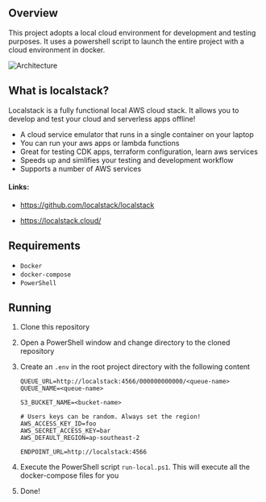 ## Overview

This project adopts a local cloud environment for development and testing purposes. It uses a powershell script to launch the entire project with a cloud environment in docker. 

![Architecture](https://github.com/jsantias/localstack-demo/blob/images/architecture.png)

## What is localstack?

Localstack is a fully functional local AWS cloud stack. It allows you to develop and test your cloud and serverless apps offline! 

- A cloud service emulator that runs in a single container on your laptop
- You can run your aws apps or lambda functions
- Great for testing CDK apps, terraform configuration, learn aws services
- Speeds up and simlifies your testing and development workflow
- Supports a number of AWS services

#### Links:

- https://github.com/localstack/localstack

- https://localstack.cloud/

## Requirements

- `Docker`
- `docker-compose`
- `PowerShell`

## Running

1. Clone this repository
2. Open a PowerShell window and change directory to the cloned repository
3. Create an `.env` in the root project directory with the following content

   ```
   QUEUE_URL=http://localstack:4566/000000000000/<queue-name>
   QUEUE_NAME=<queue-name>
   
   S3_BUCKET_NAME=<bucket-name>
   
   # Users keys can be random. Always set the region!
   AWS_ACCESS_KEY_ID=foo 
   AWS_SECRET_ACCESS_KEY=bar
   AWS_DEFAULT_REGION=ap-southeast-2
   
   ENDPOINT_URL=http://localstack:4566
   ```
4. Execute the PowerShell script `run-local.ps1`. This will execute all the docker-compose files for you
5. Done!

 